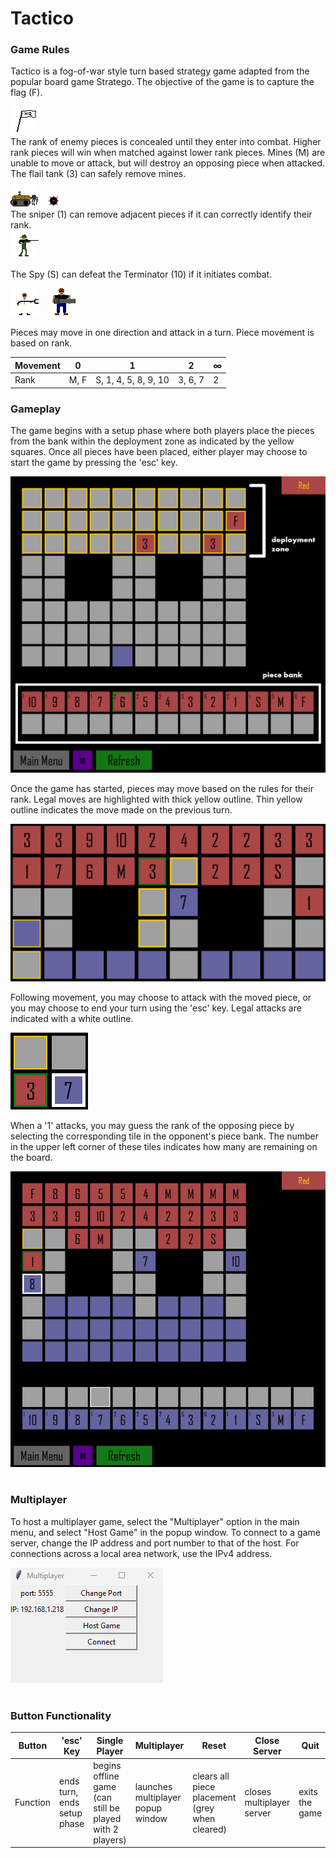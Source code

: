 # Tactico

### Game Rules

Tactico is a fog-of-war style turn based strategy game adapted from the popular board game 
Stratego. The objective of the game is to capture the flag (F).
<div align="lft">
    <img src="assets/F.png" width="" />
</div>
The rank of enemy pieces is concealed 
until they enter into combat. Higher rank pieces will win when matched against lower rank pieces.
Mines (M) are unable to move or attack, but will destroy an opposing piece when attacked. The 
flail tank (3) can safely remove mines.
<br>
<div style="display: inline-block; margin-right: 10px;">
  <img src="assets/3.png" width=""/>
</div>
<div style="display: inline-block;">
  <img src="assets/M.png" width="20"/>
</div>
<br>
The sniper (1) can remove adjacent pieces if it can correctly identify their rank.
<div align="lft">
    <img src="assets/1.png" width="" />
</div>

The Spy (S) can defeat the Terminator (10) if it initiates combat.
<br>
<div style="display: inline-block; margin-right: 10px;">
  <img src="assets/S.png" width=""/>
</div>
<div style="display: inline-block;">
  <img src="assets/10.png" width=""/>
</div>
<br>

Pieces may move in one direction and attack in a turn. Piece movement is based on rank.

| Movement | 0    | 1                    | 2       | ∞ |
|----------|------|----------------------|---------|---|
| Rank     | M, F | S, 1, 4, 5, 8, 9, 10 | 3, 6, 7 | 2 |


### Gameplay

The game begins with a setup phase where both players place the pieces from the bank within the 
deployment zone as indicated by the yellow squares. Once all pieces have been placed, either 
player may choose to start the game by pressing the 'esc' key.

<div align="left">
    <img src="assets/setup.png" width="" />
</div>

Once the game has started, pieces may move based on the rules for their rank. Legal moves are 
highlighted with thick yellow outline. Thin yellow outline indicates the move made on the 
previous turn.

<div align="left">
    <img src="assets/move.png" width="" />
</div>

Following movement, you may choose to attack with the moved piece, or you may choose to end your 
turn using the 'esc' key. Legal attacks are indicated with a white outline. 

<div align="left">
    <img src="assets/attack.png" width="" />
</div>

When a '1' attacks, you may guess the rank of the opposing piece by selecting the corresponding 
tile in the opponent's piece bank. The number in the upper left corner of these tiles indicates 
how many are remaining on the board. 

<div align="left">
    <img src="assets/guess.png" width="" />
</div>



<br>

### Multiplayer
To host a multiplayer game, select the "Multiplayer" option in the main menu, and select "Host 
Game" in the popup window. To connect to a game server, change the IP address and port number to 
that of the host. For connections across a local area network, use the IPv4 address.

<div align="lft">
    <img src="assets/gui.png" width="" />
</div>

<br>

### Button Functionality

| Button   | 'esc' Key                   | Single Player                                                 | Multiplayer                       | Reset                                               | Close Server              | Quit           | Main Menu                                     | ¤                                                  | Refresh                             |
|----------|-----------------------------|---------------------------------------------------------------|-----------------------------------|-----------------------------------------------------|---------------------------|----------------|-----------------------------------------------|----------------------------------------------------|-------------------------------------|
| Function | ends turn, ends setup phase | begins offline game<br/> (can still be played with 2 players) | launches multiplayer popup window | clears all piece placement <br/>(grey when cleared) | closes multiplayer server | exits the game | returns to main menu, closes client if active | switches between letter and image display on tiles | requests server to resend game data |